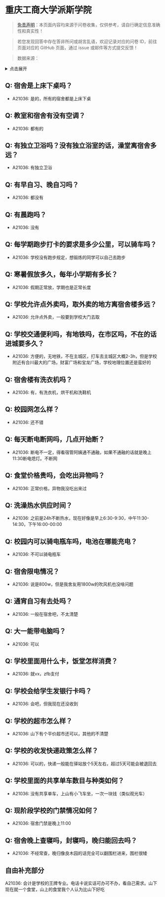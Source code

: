 # 重庆工商大学派斯学院

> [免责声明](https://colleges.chat/#_3)：本页面内容均来源于问卷收集，仅供参考，请自行确定信息准确性和真实性！

> 若您发现回答中存在答非所问或胡言乱语，欢迎记录对应的问卷 ID，前往页面对应的 GitHub 页面，通过 issue 或邮件等方式提交反馈！

> 数据来源：

<details><summary>点击展开</summary>
<ul>
<li>A21036: 匿名 (2023 年 10 月)</li>
</ul>
</details>

## Q: 宿舍是上床下桌吗？

- A21036: 是的，所有的宿舍都是上床下桌

## Q: 教室和宿舍有没有空调？

- A21036: 都有的

## Q: 有独立卫浴吗？没有独立浴室的话，澡堂离宿舍多远？

- A21036: 有独立卫浴

## Q: 有早自习、晚自习吗？

- A21036: 都没有

## Q: 有晨跑吗？

- A21036: 没有

## Q: 每学期跑步打卡的要求是多少公里，可以骑车吗？

- A21036: 学校没有跑步规定，想锻炼的同学可以自己去跑步

## Q: 寒暑假放多久，每年小学期有多长？

- A21036: 假期正常放，学期也是正常长度

## Q: 学校允许点外卖吗，取外卖的地方离宿舍楼多远？

- A21036: 允许点外卖，一般要到学校大门去取

## Q: 学校交通便利吗，有地铁吗，在市区吗，不在的话进城要多久？

- A21036: 方便的，无地铁，不在主城区，打车去主城区大概2-3h，但是学校附近有合川最大的广场，财富广场和宝龙广场，学校地理位置还是蛮好的

## Q: 宿舍楼有洗衣机吗？

- A21036: 有，有洗衣机，烘干机和洗鞋机

## Q: 校园网怎么样？

- A21036: 还不错

## Q: 每天断电断网吗，几点开始断？

- A21036: 断电不一定，得看宿管阿姨通不通融，如果不通融的话就是晚上11:30断电熄灯。不断网

## Q: 食堂价格贵吗，会吃出异物吗？

- A21036: 正常价格，异物我没吃出来过

## Q: 洗澡热水供应时间？

- A21036: 之前是24h不断热水，现在好像是早上6:30-9:30，中午11:30-14:30，下午16:00-00:00

## Q: 校园内可以骑电瓶车吗，电池在哪能充电？

- A21036: 不可以骑电瓶车

## Q: 宿舍限电情况？

- A21036: 说是800w，但是我舍友用1800w的吹风机也没啥问题

## Q: 通宵自习有去处吗？

- A21036: 一般在宿舍吧，不太清楚

## Q: 大一能带电脑吗？

- A21036: 可以

## Q: 学校里面用什么卡，饭堂怎样消费？

- A21036: 就vx，zfb支付

## Q: 学校会给学生发银行卡吗？

- A21036: 会吧，但我现在还没收到

## Q: 学校的超市怎么样？

- A21036: 山下有个平价超市还可以，其他的不清楚

## Q: 学校的收发快递政策怎么样？

- A21036: 可以的，快递一般能在驿站放个5天左右，超过5天可能会被退回去

## Q: 学校里面的共享单车数目与种类如何？

- A21036: 没有共享单车，上山有小飞车坐，一次一块钱（类似观光车）

## Q: 现阶段学校的门禁情况如何？

- A21036: 宿舍门禁是晚上11:00

## Q: 宿舍晚上查寝吗，封寝吗，晚归能回去吗？

- A21036: 不经常查，晚归像良木园的话完全可以翻围栏进来，围栏很矮

## 自由补充部分

A21036: 会计是学校的王牌专业。电话卡说实话可办可不办，看自己需求。山下现在就一个食堂，山上的食堂我个人认为比山下好吃